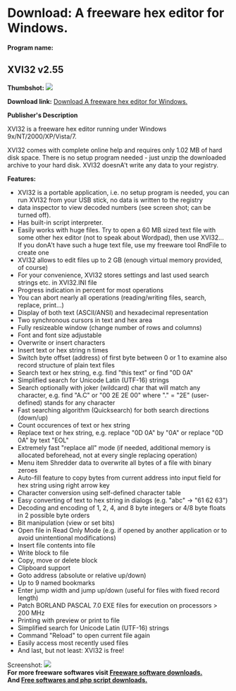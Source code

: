 # Download: A freeware hex editor for Windows.

**Program name:**

## XVI32 v2.55

  
**Thumbshot:** ![](http://www.freewarefiles.com/screenshot/xvi32_md.jpg)   
  
**Download link:** [Download A freeware hex editor for Windows.](http://freesoftwares.boysofts.com/XVI32_program_77716.html)  
  


**Publisher's Description**  
  


XVI32 is a freeware hex editor running under Windows 9x/NT/2000/XP/Vista/7. 

XVI32 comes with complete online help and requires only 1.02 MB of hard disk space. There is no setup program needed - just unzip the downloaded archive to your hard disk. XVI32 doesnA't write any data to your registry. 

**Features:**

  * XVI32 is a portable application, i.e. no setup program is needed, you can run XVI32 from your USB stick, no data is written to the registry 
  * data inspector to view decoded numbers (see screen shot; can be turned off). 
  * Has built-in script interpreter. 
  * Easily works with huge files. Try to open a 60 MB sized text file with some other hex editor (not to speak about Wordpad), then use XVI32... If you donA't have such a huge text file, use my freeware tool RndFile to create one 
  * XVI32 allows to edit files up to 2 GB (enough virtual memory provided, of course) 
  * For your convenience, XVI32 stores settings and last used search strings etc. in XVI32.INI file 
  * Progress indication in percent for most operations 
  * You can abort nearly all operations (reading/writing files, search, replace, print...) 
  * Display of both text (ASCII/ANSI) and hexadecimal representation 
  * Two synchronous cursors in text and hex area 
  * Fully resizeable window (change number of rows and columns) 
  * Font and font size adjustable 
  * Overwrite or insert characters 
  * Insert text or hex string n times 
  * Switch byte offset (address) of first byte between 0 or 1 to examine also record structure of plain text files 
  * Search text or hex string, e.g. find "this text" or find "0D 0A" 
  * Simplified search for Unicode Latin (UTF-16) strings 
  * Search optionally with joker (wildcard) char that will match any character, e.g. find "A.C" or "00 2E 2E 00" where "." = "2E" (user-defined) stands for any character 
  * Fast searching algorithm (Quicksearch) for both search directions (down/up) 
  * Count occurences of text or hex string 
  * Replace text or hex string, e.g. replace "0D 0A" by "0A" or replace "0D 0A" by text "EOL" 
  * Extremely fast "replace all" mode (if needed, additional memory is allocated beforehead, not at every single replacing operation) 
  * Menu item Shredder data to overwrite all bytes of a file with binary zeroes 
  * Auto-fill feature to copy bytes from current address into input field for hex string using right arrow key 
  * Character conversion using self-defined character table 
  * Easy converting of text to hex string in dialogs (e.g. "abc" -> "61 62 63") 
  * Decoding and encoding of 1, 2, 4, and 8 byte integers or 4/8 byte floats in 2 possible byte orders 
  * Bit manipulation (view or set bits) 
  * Open file in Read Only Mode (e.g. if opened by another application or to avoid unintentional modifications) 
  * Insert file contents into file 
  * Write block to file 
  * Copy, move or delete block 
  * Clipboard support 
  * Goto address (absolute or relative up/down) 
  * Up to 9 named bookmarks 
  * Enter jump width and jump up/down (useful for files with fixed record length) 
  * Patch BORLAND PASCAL 7.0 EXE files for execution on processors > 200 MHz 
  * Printing with preview or print to file 
  * Simplified search for Unicode Latin (UTF-16) strings 
  * Command "Reload" to open current file again 
  * Easily access most recently used files 
  * And last, but not least: XVI32 is free! 

  
  
Screenshot: ![](http://www.freewarefiles.com/screenshot/xvi32.jpg)   
**For more freeware softwares visit [Freeware software downloads.](http://freesoftwares.boysofts.com/)**   
**And [Free softwares and php script downloads.](http://www.boysofts.com/)**
